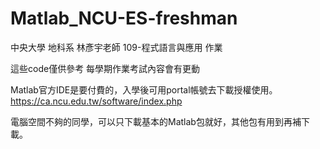 # Matlab_NCU-ES-freshman
中央大學 地科系 林彥宇老師 109-程式語言與應用 作業&nbsp;

這些code僅供參考
每學期作業考試內容會有更動&nbsp;

Matlab官方IDE是要付費的，入學後可用portal帳號去下載授權使用。
https://ca.ncu.edu.tw/software/index.php&nbsp;

電腦空間不夠的同學，可以只下載基本的Matlab包就好，其他包有用到再補下載。
